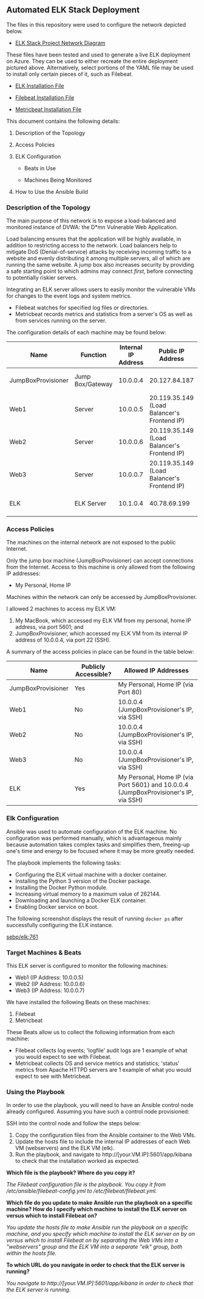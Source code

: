 ## Automated ELK Stack Deployment

The files in this repository were used to configure the network depicted below.

* [ELK Stack Project Network Diagram](https://github.com/Polivooks/UCLA-Cybersecurity-Boot-Camp/blob/0902f2c39d9e5b92eba12b8cf8c1804dcb27cb55/Diagrams/ELK_Stack_Project_Network_Diagram.drawio.png)

These files have been tested and used to generate a live ELK deployment on Azure. They can be used to either recreate the entire deployment pictured above. Alternatively, select portions of the YAML file may be used to install only certain pieces of it, such as Filebeat.

* [ELK Installation File](https://github.com/Polivooks/UCLA-Cybersecurity-Boot-Camp/blob/0902f2c39d9e5b92eba12b8cf8c1804dcb27cb55/Ansible/:etc:ansible:install-elk.yml.rtf)

* [Filebeat Installation File](https://github.com/Polivooks/UCLA-Cybersecurity-Boot-Camp/blob/0902f2c39d9e5b92eba12b8cf8c1804dcb27cb55/Ansible/:etc:ansible:roles:filebeat-playbook.yml.rtf)

* [Metricbeat Installation File](https://github.com/Polivooks/UCLA-Cybersecurity-Boot-Camp/blob/0902f2c39d9e5b92eba12b8cf8c1804dcb27cb55/Ansible/:etc:ansible:roles:metricbeat-playbook.yml.rtf)

This document contains the following details:
1. Description of the Topology
2. Access Policies
3. ELK Configuration

   * Beats in Use

   * Machines Being Monitored
4. How to Use the Ansible Build

### Description of the Topology

The main purpose of this network is to expose a load-balanced and monitored instance of DVWA: the D*mn Vulnerable Web Application.

Load balancing ensures that the application will be highly available, in addition to restricting access to the network. Load balancers help to mitigate DoS (Denial-of-service) attacks by receiving incoming traffic to a website and evenly distributing it among multiple servers, all of which are running the same website. A jump box also increases security by providing a safe starting point to which admins may connect *first*, before connecting to potentially riskier servers.

Integrating an ELK server allows users to easily monitor the vulnerable VMs for changes to the event logs and system metrics.
* Filebeat watches for specified log files or directories.
* Metricbeat records metrics and statistics from a server's OS as well as from services running on the server.

The configuration details of each machine may be found below:

| Name               | Function         | Internal IP Address | Public IP Address                           | Operating System     |
|--------------------|------------------|---------------------|---------------------------------------------|----------------------|
| JumpBoxProvisioner | Jump Box/Gateway | 10.0.0.4            | 20.127.84.187                               | Linux (ubuntu 18.04) |
| Web1               | Server           | 10.0.0.5            | 20.119.35.149 (Load Balancer's Frontend IP) | Linux (ubuntu 18.04) |
| Web2               | Server           | 10.0.0.6            | 20.119.35.149 (Load Balancer's Frontend IP) | Linux (ubuntu 18.04) |
| Web3               | Server           | 10.0.0.7            | 20.119.35.149 (Load Balancer's Frontend IP) | Linux (ubuntu 18.04) |
| ELK                | ELK Server       | 10.1.0.4            | 40.78.69.199                                | Linux (ubuntu 18.04) |

### Access Policies

The machines on the internal network are not exposed to the public Internet. 

Only the jump box machine (JumpBoxProvisioner) can accept connections from the Internet. Access to this machine is only allowed from the following IP addresses:
* My Personal, Home IP 

Machines within the network can only be accessed by JumpBoxProvisioner.

I allowed 2 machines to access my ELK VM:
1. My MacBook, which accessed my ELK VM from my personal, home IP address, via port 5601; and
2. JumpBoxProvisioner, which accessed my ELK VM from its internal IP address of 10.0.0.4, via port 22 (SSH).

A summary of the access policies in place can be found in the table below:

| Name               | Publicly Accessible? | Allowed IP Addresses                                                                 |
|--------------------|----------------------|--------------------------------------------------------------------------------------|
| JumpBoxProvisioner | Yes                  | My Personal, Home IP (via Port 80)                                                   |
| Web1               | No                   | 10.0.0.4 (JumpBoxProvisioner's IP, via SSH)                                          |
| Web2               | No                   | 10.0.0.4 (JumpBoxProvisioner's IP, via SSH)                                          |
| Web3               | No                   | 10.0.0.4 (JumpBoxProvisioner's IP, via SSH)                                          |
| ELK                | Yes                  | My Personal, Home IP (via Port 5601) and 10.0.0.4 (JumpBoxProvisioner's IP, via SSH) |

### Elk Configuration

Ansible was used to automate configuration of the ELK machine. No configuration was performed manually, which is advantageous mainly because automation takes complex tasks and simplifies them, freeing-up one's time and energy to be focused where it may be more greatly needed.

The playbook implements the following tasks:
* Configuring the ELK virtual machine with a docker container.
* Installing the Python 3 version of the Docker package.
* Installing the Docker Python module.
* Increasing virtual memory to a maximum value of 262144.
* Downloading and launching a Docker ELK container.
* Enabling Docker service on boot.

The following screenshot displays the result of running `docker ps` after successfully configuring the ELK instance.

[sebp/elk:761](https://github.com/Polivooks/UCLA-Cybersecurity-Boot-Camp/blob/0902f2c39d9e5b92eba12b8cf8c1804dcb27cb55/README_ELK.md/Images/sebp:elk_761.png)

### Target Machines & Beats
This ELK server is configured to monitor the following machines:
* Web1 (IP Address: 10.0.0.5)
* Web2 (IP Address: 10.0.0.6)
* Web3 (IP Address: 10.0.0.7)

We have installed the following Beats on these machines:
1. Filebeat
2. Metricbeat

These Beats allow us to collect the following information from each machine:
* Filebeat collects log events; 'logfile' audit logs are 1 example of what you would expect to see with Filebeat.
* Metricbeat collects OS and service metrics and statistics; 'status' metrics from Apache HTTPD servers are 1 example of what you would expect to see with Metricbeat.

### Using the Playbook
In order to use the playbook, you will need to have an Ansible control node already configured. Assuming you have such a control node provisioned: 

SSH into the control node and follow the steps below:
1. Copy the configuration files from the Ansible container to the Web VMs.
2. Update the hosts file to include the internal IP addresses of each Web VM (webservers) and the ELK VM (elk).
3. Run the playbook, and navigate to http://[your.VM.IP]:5601/app/kibana to check that the installation worked as expected.

**Which file is the playbook? Where do you copy it?**

   *The Filebeat configuration file is the playbook. You copy it from /etc/ansible/filebeat-config.yml to /etc/filebeat/filebeat.yml.*

**Which file do you update to make Ansible run the playbook on a specific machine? How do I specify which machine to install the ELK server on versus which to install Filebeat on?**

   *You update the hosts file to make Ansible run the playbook on a specific machine, and you specify which machine to install the ELK server on by on versus which to install Filebeat on by separating the Web VMs into a "webservers" group and the ELK VM into a *separate* "elk" group, both within the hosts file.*

**To which URL do you navigate in order to check that the ELK server is running?**

   *You navigate to http://[your.VM.IP]:5601/app/kibana in order to check that the ELK server is running.*

